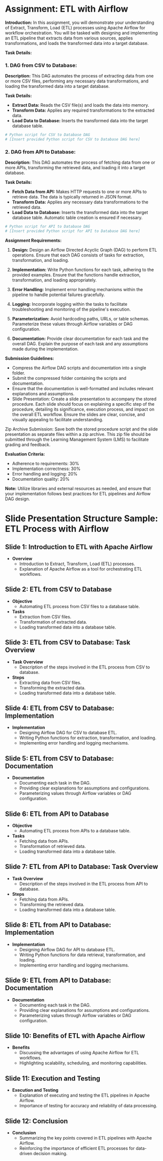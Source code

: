 # Assignment: ETL with Airflow

**Introduction:**
In this assignment, you will demonstrate your understanding of Extract, Transform, Load (ETL) processes using Apache Airflow for workflow orchestration. You will be tasked with designing and implementing an ETL pipeline that extracts data from various sources, applies transformations, and loads the transformed data into a target database.

**Task Details:**

### 1. DAG from CSV to Database:

**Description:**
This DAG automates the process of extracting data from one or more CSV files, performing any necessary data transformations, and loading the transformed data into a target database.

**Task Details:**
- **Extract Data:** Reads the CSV file(s) and loads the data into memory.
- **Transform Data:** Applies any required transformations to the extracted data.
- **Load Data to Database:** Inserts the transformed data into the target database table.

```python
# Python script for CSV to Database DAG
# [Insert provided Python script for CSV to Database DAG here]
```

### 2. DAG from API to Database:

**Description:**
This DAG automates the process of fetching data from one or more APIs, transforming the retrieved data, and loading it into a target database.

**Task Details:**
- **Fetch Data from API:** Makes HTTP requests to one or more APIs to retrieve data. The data is typically returned in JSON format.
- **Transform Data:** Applies any necessary data transformations to the retrieved data.
- **Load Data to Database:** Inserts the transformed data into the target database table. Automatic table creation is ensured if necessary.

```python
# Python script for API to Database DAG
# [Insert provided Python script for API to Database DAG here]
```

**Assignment Requirements:**

1. **Design:** Design an Airflow Directed Acyclic Graph (DAG) to perform ETL operations. Ensure that each DAG consists of tasks for extraction, transformation, and loading.
   
2. **Implementation:** Write Python functions for each task, adhering to the provided examples. Ensure that the functions handle extraction, transformation, and loading appropriately.

3. **Error Handling:** Implement error handling mechanisms within the pipeline to handle potential failures gracefully.

4. **Logging:** Incorporate logging within the tasks to facilitate troubleshooting and monitoring of the pipeline's execution.

5. **Parameterization:** Avoid hardcoding paths, URLs, or table schemas. Parameterize these values through Airflow variables or DAG configuration.

6. **Documentation:** Provide clear documentation for each task and the overall DAG. Explain the purpose of each task and any assumptions made during the implementation.

**Submission Guidelines:**
- Compress the Airflow DAG scripts and documentation into a single folder.
- Submit the compressed folder containing the scripts and documentation.
- Ensure that the documentation is well-formatted and includes relevant explanations and assumptions.
- Slide Presentation: Create a slide presentation to accompany the stored procedure. Each slide should focus on explaining a specific step of the procedure, detailing its significance, execution process, and impact on the overall ETL workflow. Ensure the slides are clear, concise, and visually appealing to facilitate understanding.

Zip Archive Submission: Save both the stored procedure script and the slide presentation as separate files within a zip archive. This zip file should be submitted through the Learning Management System (LMS) to facilitate grading and feedback.

**Evaluation Criteria:**
- Adherence to requirements: 30%
- Implementation correctness: 30%
- Error handling and logging: 20%
- Documentation quality: 20%

**Note:** Utilize libraries and external resources as needed, and ensure that your implementation follows best practices for ETL pipelines and Airflow DAG design.


# Slide Presentation Structure Sample: ETL Process with Airflow

## Slide 1: Introduction to ETL with Apache Airflow
- **Overview**
  - Introduction to Extract, Transform, Load (ETL) processes.
  - Explanation of Apache Airflow as a tool for orchestrating ETL workflows.

## Slide 2: ETL from CSV to Database
- **Objective**
  - Automating ETL process from CSV files to a database table.
- **Tasks**
  - Extraction from CSV files.
  - Transformation of extracted data.
  - Loading transformed data into a database table.

## Slide 3: ETL from CSV to Database: Task Overview
- **Task Overview**
  - Description of the steps involved in the ETL process from CSV to database.
- **Steps**
  - Extracting data from CSV files.
  - Transforming the extracted data.
  - Loading transformed data into a database table.

## Slide 4: ETL from CSV to Database: Implementation
- **Implementation**
  - Designing Airflow DAG for CSV to database ETL.
  - Writing Python functions for extraction, transformation, and loading.
  - Implementing error handling and logging mechanisms.

## Slide 5: ETL from CSV to Database: Documentation
- **Documentation**
  - Documenting each task in the DAG.
  - Providing clear explanations for assumptions and configurations.
  - Parameterizing values through Airflow variables or DAG configuration.

## Slide 6: ETL from API to Database
- **Objective**
  - Automating ETL process from APIs to a database table.
- **Tasks**
  - Fetching data from APIs.
  - Transformation of retrieved data.
  - Loading transformed data into a database table.

## Slide 7: ETL from API to Database: Task Overview
- **Task Overview**
  - Description of the steps involved in the ETL process from API to database.
- **Steps**
  - Fetching data from APIs.
  - Transforming the retrieved data.
  - Loading transformed data into a database table.

## Slide 8: ETL from API to Database: Implementation
- **Implementation**
  - Designing Airflow DAG for API to database ETL.
  - Writing Python functions for data retrieval, transformation, and loading.
  - Implementing error handling and logging mechanisms.

## Slide 9: ETL from API to Database: Documentation
- **Documentation**
  - Documenting each task in the DAG.
  - Providing clear explanations for assumptions and configurations.
  - Parameterizing values through Airflow variables or DAG configuration.

## Slide 10: Benefits of ETL with Apache Airflow
- **Benefits**
  - Discussing the advantages of using Apache Airflow for ETL workflows.
  - Highlighting scalability, scheduling, and monitoring capabilities.

## Slide 11: Execution and Testing
- **Execution and Testing**
  - Explanation of executing and testing the ETL pipelines in Apache Airflow.
  - Importance of testing for accuracy and reliability of data processing.

## Slide 12: Conclusion
- **Conclusion**
  - Summarizing the key points covered in ETL pipelines with Apache Airflow.
  - Reinforcing the importance of efficient ETL processes for data-driven decision making.
